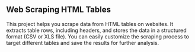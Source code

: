## Web Scraping HTML Tables

This project helps you scrape data from HTML tables on websites. It extracts table rows, including headers, and stores the data in a structured format (CSV or XLS file). You can easily customize the scraping process to target different tables and save the results for further analysis.